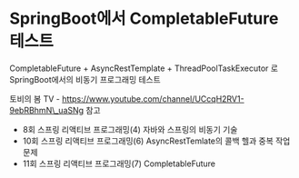 # SpringBoot에서 CompletableFuture 테스트

CompletableFuture + AsyncRestTemplate + ThreadPoolTaskExecutor 로 SpringBoot에서의 비동기 프로그래밍 테스트

토비의 봄 TV - https://www.youtube.com/channel/UCcqH2RV1-9ebRBhmN\_uaSNg 참고

- 8회 스프링 리액티브 프로그래밍(4) 자바와 스프링의 비동기 기술
- 10회 스프링 리액티브 프로그래밍(6) AsyncRestTemlate의 콜백 헬과 중복 작업 문제
- 11회 스프링 리액티브 프로그래밍(7) CompletableFuture


